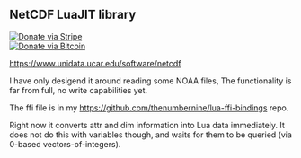 ## NetCDF LuaJIT library

[![Donate via Stripe](https://img.shields.io/badge/Donate-Stripe-green.svg)](https://buy.stripe.com/00gbJZ0OdcNs9zi288)<br>
[![Donate via Bitcoin](https://img.shields.io/badge/Donate-Bitcoin-green.svg)](bitcoin:37fsp7qQKU8XoHZGRQvVzQVP8FrEJ73cSJ)<br>

https://www.unidata.ucar.edu/software/netcdf

I have only desigend it around reading some NOAA files,
The functionality is far from full, no write capabilities yet.

The ffi file is in my https://github.com/thenumbernine/lua-ffi-bindings repo.

Right now it converts attr and dim information into Lua data immediately.
It does not do this with variables though, and waits for them to be queried (via 0-based vectors-of-integers).
